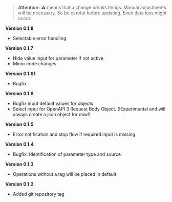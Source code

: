 > **Attention:** ⚠️ means that a change breaks things. Manual adjustments will be necessary. So be careful before updating. Even data loss might occur.

**Version 0.1.8**

- Selectable error handling

**Version 0.1.7**

- Hide value input for parameter if not active
- Minor code changes

**Version 0.1.61**

- Bugfix

**Version 0.1.6**

- Bugfix input default values for objects. 
- Select input for OpenAPI 3 Request Body Object. (!Experimental and will always create a json object for now!)

**Version 0.1.5**

- Error notification and stop flow if required input is missing

**Version 0.1.4**

- Bugfix: Identification of parameter type and source

**Version 0.1.3**

- Operations without a tag will be placed in default

**Version 0.1.2**

- Added git repository tag